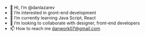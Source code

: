 - 👋 Hi, I’m @danlazarev
- 👀 I’m interested in gront-end development
- 🌱 I’m currently learning Java Script, React
- 💞️ I’m looking to collaborate with designer, front-end developers
- 📫 How to reach me danwork07@gmail.com

<!---
danlazarev/danlazarev is a ✨ special ✨ repository because its `README.md` (this file) appears on your GitHub profile.
You can click the Preview link to take a look at your changes.
--->
